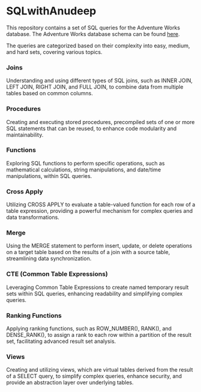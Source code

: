 # SQLwithAnudeep

This repository contains a set of SQL queries for the Adventure Works database. The Adventure Works database schema can be found [here](https://www.w3resource.com/sql-exercises/adventureworks/index.php).

The queries are categorized based on their complexity into easy, medium, and hard sets, covering various topics.

### Joins
Understanding and using different types of SQL joins, such as INNER JOIN, LEFT JOIN, RIGHT JOIN, and FULL JOIN, to combine data from multiple tables based on common columns.

### Procedures
Creating and executing stored procedures, precompiled sets of one or more SQL statements that can be reused, to enhance code modularity and maintainability.

### Functions
Exploring SQL functions to perform specific operations, such as mathematical calculations, string manipulations, and date/time manipulations, within SQL queries.

### Cross Apply
Utilizing CROSS APPLY to evaluate a table-valued function for each row of a table expression, providing a powerful mechanism for complex queries and data transformations.

### Merge
Using the MERGE statement to perform insert, update, or delete operations on a target table based on the results of a join with a source table, streamlining data synchronization.

### CTE (Common Table Expressions)
Leveraging Common Table Expressions to create named temporary result sets within SQL queries, enhancing readability and simplifying complex queries.

### Ranking Functions
Applying ranking functions, such as ROW_NUMBER(), RANK(), and DENSE_RANK(), to assign a rank to each row within a partition of the result set, facilitating advanced result set analysis.

### Views
Creating and utilizing views, which are virtual tables derived from the result of a SELECT query, to simplify complex queries, enhance security, and provide an abstraction layer over underlying tables.
